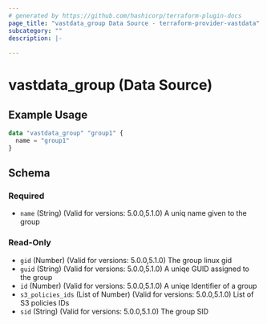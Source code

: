 ```yaml
---
# generated by https://github.com/hashicorp/terraform-plugin-docs
page_title: "vastdata_group Data Source - terraform-provider-vastdata"
subcategory: ""
description: |-
  
---
```


# vastdata_group (Data Source)



## Example Usage

```terraform
data "vastdata_group" "group1" {
  name = "group1"
}
```

<!-- schema generated by tfplugindocs -->
## Schema

### Required

- `name` (String) (Valid for versions: 5.0.0,5.1.0) A uniq name given to the group

### Read-Only

- `gid` (Number) (Valid for versions: 5.0.0,5.1.0) The group linux gid
- `guid` (String) (Valid for versions: 5.0.0,5.1.0) A uniqe GUID assigned to the group
- `id` (Number) (Valid for versions: 5.0.0,5.1.0) A uniqe Identifier of a group
- `s3_policies_ids` (List of Number) (Valid for versions: 5.0.0,5.1.0) List of S3 policies IDs
- `sid` (String) (Valid for versions: 5.0.0,5.1.0) The group SID
